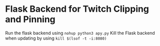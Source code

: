 # Flask Backend for Twitch Clipping and Pinning
Run the flask backend using `nohup python3 apy.py`
Kill the Flask backend when updating by using `kill $(lsof -t -i:8080)`